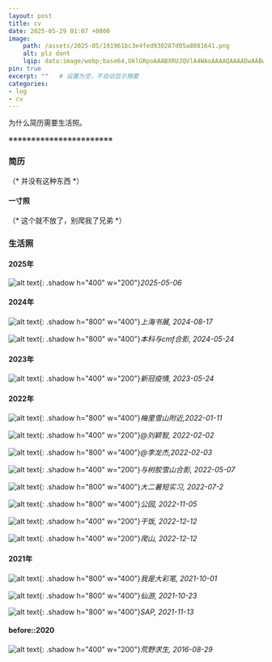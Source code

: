 ```yaml
---
layout: post
title: cv
date: 2025-05-29 01:07 +0800
image: 
    path: /assets/2025-05/191961bc3e4fed930287d05a8081641.png  
    alt: plz dont
    lqip: data:image/webp;base64,UklGRpoAAABXRUJQVlA4WAoAAAAQAAAADwAABwAAQUxQSDIAAAARL0AmbZurmr57yyIiqE8oiG0bejIYEQTgqiDA9vqnsUSI6H+oAERp2HZ65qP/VIAWAFZQOCBCAAAA8AEAnQEqEAAIAAVAfCWkAALp8sF8rgRgAP7o9FDvMCkMde9PK7euH5M1m6VWoDXf2FkP3BqV0ZYbO6NA/VFIAAAA
pin: true
excerpt: ""   # 设置为空，不自动显示摘要
categories: 
- log
- cv
---
```


为什么简历需要生活照。

※※※※※※※※※※※※※※※※※※※※※※※
<!-- cv -->
### 简历

（* 并没有这种东西 *）

#### 一寸照

（* 这个就不放了，别爬我了兄弟 *）

<!-- 生活照 -->
### 生活照

#### 2025年

![alt text](../assets/2025-05/e8788e3f3a9d068dc119c84e28c5a90.jpg){: .shadow h="400" w="200"}_2025-05-06_

#### 2024年
<!-- 横屏 -->
![alt text](../assets/2025-05/967f15cd62b47e1b2664f54b2547f2f.jpg){: .shadow h="800" w="400"}_上海书展, 2024-08-17_

![alt text](../assets/2025-05/ae825a561aedc30f0b54b0d28098cbd.jpg){: .shadow h="800" w="400"}_本科与cmf合影, 2024-05-24_

#### 2023年

![alt text](../assets/2025-05/0647f7c2127b2ae6f408de85cd2e052.jpg){: .shadow h="400" w="200"}_新冠疫情, 2023-05-24_

#### 2022年

![alt text](../assets/2025-05/ab5e6b99ed703caa3fc5feea25b4d3c.jpg){: .shadow h="800" w="400"}_梅里雪山附近,2022-01-11_

![alt text](../assets/2025-05/6089bd64b1585b00d7223abf84edbf5.jpg){: .shadow h="400" w="200"}_@刘颖智, 2022-02-02_

![alt text](../assets/2025-05/db3bd2fc99ca8f05021f6e61b14925b.jpg){: .shadow h="800" w="400"}_@李龙杰,2022-02-03_
<!-- 竖屏 -->
![alt text](../assets/2025-05/f9cf28aa986569611cbeb91be68f976.jpg){: .shadow h="400" w="200"}_与树胶雪山合影, 2022-05-07_

![alt text](../assets/2025-05/560b1f0ddd5598c43059d182a837d04.jpg){: .shadow h="800" w="400"}_大二暑短实习, 2022-07-2_

![alt text](../assets/2025-05/9aa759e92b8bde71aab674bcca057a1.jpg){: .shadow h="800" w="400"}_公园, 2022-11-05_

![alt text](../assets/2025-05/0078694875ea6803bd21d03210a914b.jpg){: .shadow h="400" w="200"}_干饭, 2022-12-12_

![alt text](../assets/2025-05/23c1f1d9a1cf4ec71fc419c03ed08ea.jpg){: .shadow h="400" w="200"}_爬山, 2022-12-12_

#### 2021年

![alt text](../assets/2025-05/318aad8628782fff777a74cc85b1db1.png){: .shadow h="800" w="400"}_我是大彩笔, 2021-10-01_

![alt text](../assets/2025-05/0d4f8f613af23b4b02afdd5462752f2.jpg){: .shadow h="800" w="400"}_仙游, 2021-10-23_

![alt text](../assets/2025-05/8eaa3ed4e210b6543552980674b81be.jpg){: .shadow h="800" w="400"}_SAP, 2021-11-13_

#### before::2020

![alt text](../assets/2025-05/e0cdcea1ecc3f4cacf4ec1f3783d096.jpg){: .shadow h="400" w="200"}_荒野求生, 2016-08-29_